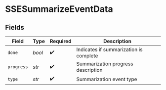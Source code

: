 # SSESummarizeEventData


## Fields

| Field                                  | Type                                   | Required                               | Description                            |
| -------------------------------------- | -------------------------------------- | -------------------------------------- | -------------------------------------- |
| `done`                                 | *bool*                                 | :heavy_check_mark:                     | Indicates if summarization is complete |
| `progress`                             | *str*                                  | :heavy_check_mark:                     | Summarization progress description     |
| `type`                                 | *str*                                  | :heavy_check_mark:                     | Summarization event type               |